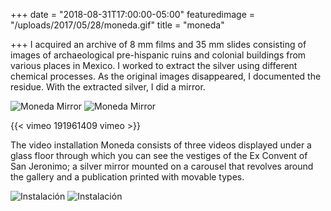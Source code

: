 +++
date = "2018-08-31T17:00:00-05:00"
featuredimage = "/uploads/2017/05/28/moneda.gif"
title = "moneda"

+++
I acquired an archive of 8 mm films and 35 mm slides consisting of images of archaeological pre-hispanic ruins and colonial buildings from various places in Mexico. I worked to extract the silver using different chemical processes. As the original images disappeared, I documented the residue. With the extracted silver, I did a mirror. 

<img class="full" src="/uploads/2018/10/24/mirror_1.jpg" alt="Moneda Mirror">

<img class="full" src="/uploads/2018/10/24/mirror_2.jpg" alt="Moneda Mirror">

{{< vimeo 191961409 vimeo >}}

The video installation Moneda consists of three videos displayed under a glass floor through which you can see the vestiges of the Ex Convent of San Jeronimo; a silver mirror mounted on a carousel that revolves around the gallery and a publication printed with movable types.

<img class="full" src="/uploads/2018/10/16/install2.jpg" alt="Instalación">

<img class="full" src="/uploads/2018/10/16/install1.jpg" alt="Instalación">
